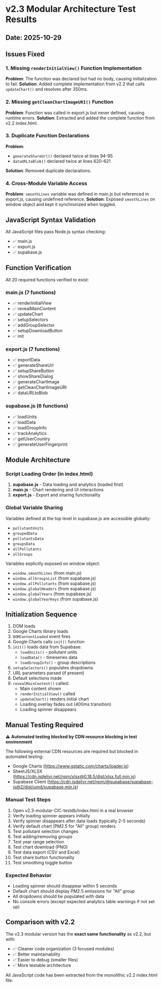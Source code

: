 # v2.3 Modular Architecture Test Results

## Date: 2025-10-29

## Issues Fixed

### 1. Missing `renderInitialView()` Function Implementation
**Problem**: The function was declared but had no body, causing initialization to fail.
**Solution**: Added complete implementation from v2.2 that calls `updateChart()` and resolves after 350ms.

### 2. Missing `getCleanChartImageURI()` Function
**Problem**: Function was called in export.js but never defined, causing runtime errors.
**Solution**: Extracted and added the complete function from v2.2 index.html.

### 3. Duplicate Function Declarations
**Problem**: 
- `generateShareUrl()` declared twice at lines 94-95
- `dataURLtoBlob()` declared twice at lines 620-621

**Solution**: Removed duplicate declarations.

### 4. Cross-Module Variable Access
**Problem**: `smoothLines` variable was defined in main.js but referenced in export.js, causing undefined reference.
**Solution**: Exposed `smoothLines` on window object and kept it synchronized when toggled.

## JavaScript Syntax Validation

All JavaScript files pass Node.js syntax checking:
- ✅ main.js
- ✅ export.js  
- ✅ supabase.js

## Function Verification

All 20 required functions verified to exist:

### main.js (7 functions)
- ✅ renderInitialView
- ✅ revealMainContent
- ✅ updateChart
- ✅ setupSelectors
- ✅ addGroupSelector
- ✅ setupDownloadButton
- ✅ init

### export.js (7 functions)
- ✅ exportData
- ✅ generateShareUrl
- ✅ setupShareButton
- ✅ showShareDialog
- ✅ generateChartImage
- ✅ getCleanChartImageURI
- ✅ dataURLtoBlob

### supabase.js (6 functions)
- ✅ loadUnits
- ✅ loadData
- ✅ loadGroupInfo
- ✅ trackAnalytics
- ✅ getUserCountry
- ✅ generateUserFingerprint

## Module Architecture

### Script Loading Order (in index.html)
1. **supabase.js** - Data loading and analytics (loaded first)
2. **main.js** - Chart rendering and UI interactions
3. **export.js** - Export and sharing functionality

### Global Variable Sharing
Variables defined at the top level in supabase.js are accessible globally:
- `pollutantUnits`
- `groupedData`
- `pollutantsData`
- `groupsData`
- `allPollutants`
- `allGroups`

Variables explicitly exposed on window object:
- `window.smoothLines` (from main.js)
- `window.allGroupsList` (from supabase.js)
- `window.allPollutants` (from supabase.js)
- `window.globalHeaders` (from supabase.js)
- `window.globalYears` (from supabase.js)
- `window.globalYearKeys` (from supabase.js)

## Initialization Sequence

1. DOM loads
2. Google Charts library loads
3. `DOMContentLoaded` event fires
4. Google Charts calls `init()` function
5. `init()` loads data from Supabase:
   - `loadUnits()` - pollutant units
   - `loadData()` - timeseries data
   - `loadGroupInfo()` - group descriptions
6. `setupSelectors()` populates dropdowns
7. URL parameters parsed (if present)
8. Default selections made
9. `revealMainContent()` called:
   - Main content shown
   - `renderInitialView()` called
   - `updateChart()` renders initial chart
   - Loading overlay fades out (400ms transition)
   - Loading spinner disappears

## Manual Testing Required

⚠️ **Automated testing blocked by CDN resource blocking in test environment**

The following external CDN resources are required but blocked in automated testing:
- Google Charts (https://www.gstatic.com/charts/loader.js)
- SheetJS/XLSX (https://cdn.jsdelivr.net/npm/xlsx@0.18.5/dist/xlsx.full.min.js)
- Supabase Client (https://cdn.jsdelivr.net/npm/@supabase/supabase-js@2/dist/umd/supabase.min.js)

### Manual Test Steps
1. Open v2.3-modular-CIC-testdb/index.html in a real browser
2. Verify loading spinner appears initially
3. Verify spinner disappears after data loads (typically 2-5 seconds)
4. Verify default chart (PM2.5 for "All" group) renders
5. Test pollutant selection changes
6. Test adding/removing groups
7. Test year range selection
8. Test chart download (PNG)
9. Test data export (CSV and Excel)
10. Test share button functionality
11. Test smoothing toggle button

### Expected Behavior
- Loading spinner should disappear within 5 seconds
- Default chart should display PM2.5 emissions for "All" group
- All dropdowns should be populated with data
- No console errors (except expected analytics table warnings if not set up)

## Comparison with v2.2

The v2.3 modular version has the **exact same functionality** as v2.2, but with:
- ✅ Cleaner code organization (3 focused modules)
- ✅ Better maintainability
- ✅ Easier to debug (smaller files)
- ✅ More testable architecture

All JavaScript code has been extracted from the monolithic v2.2 index.html file.
